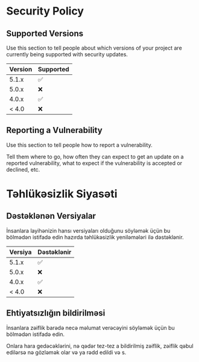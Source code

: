 # Security Policy

## Supported Versions

Use this section to tell people about which versions of your project are
currently being supported with security updates.

| Version | Supported          |
| ------- | ------------------ |
| 5.1.x   | :white_check_mark: |
| 5.0.x   | :x:                |
| 4.0.x   | :white_check_mark: |
| < 4.0   | :x:                |

## Reporting a Vulnerability

Use this section to tell people how to report a vulnerability.

Tell them where to go, how often they can expect to get an update on a
reported vulnerability, what to expect if the vulnerability is accepted or
declined, etc.


# Təhlükəsizlik Siyasəti

## Dəstəklənən Versiyalar

İnsanlara layihənizin hansı versiyaları olduğunu söyləmək üçün bu bölmədən istifadə edin
hazırda təhlükəsizlik yeniləmələri ilə dəstəklənir.

| Versiya | Dəstəklənir |
| ------- | ------------------ |
| 5.1.x | :white_check_mark: |
| 5.0.x | :x: |
| 4.0.x | :white_check_mark: |
| < 4.0 | :x: |

## Ehtiyatsızlığın bildirilməsi

İnsanlara zəiflik barədə necə məlumat verəcəyini söyləmək üçün bu bölmədən istifadə edin.

Onlara hara gedəcəklərini, nə qədər tez-tez a
bildirilmiş zəiflik, zəiflik qəbul edilərsə nə gözləmək olar və ya
rədd edildi və s.
